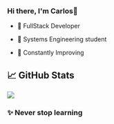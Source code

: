 ### Hi there, I'm Carlos👋

<!--
**Carlos-Vasquez11/Carlos-Vasquez11** is a ✨ _special_ ✨ repository because its `README.md` (this file) appears on your GitHub profile.

Here are some ideas to get you started:

- 🔭 I’m currently working on ...
- 🌱 I’m currently learning ...
- 👯 I’m looking to collaborate on ...
- 🤔 I’m looking for help with ...
- 💬 Ask me about ...
- 📫 How to reach me: ...
- 😄 Pronouns: ...
- ⚡ Fun fact: ...
-->
- 🚀 FullStack Developer
- 💬 Systems Engineering student

- 🌱 Constantly Improving

## 📈 GitHub Stats
<a>
  <img align="center" src="https://github-readme-stats.vercel.app/api/top-langs/?username=Carlos-Vasquez11&,hack&title_color=ffffff&text_color=c9cacc&icon_color=2bbc8a&bg_color=1d1f21" />
</a>
<!--Si quisiera ocultar algún lenguaje podría utilizar username=Carlos-Vasquez11&hide=css -->

### ✨ Never stop learning 

